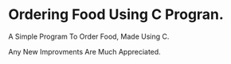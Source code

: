 # Ordering Food Using C Progran.

A Simple Program To Order Food, Made Using C.

Any New Improvments Are Much Appreciated.
